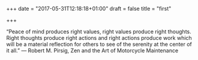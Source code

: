 +++
date = "2017-05-31T12:18:18+01:00"
draft = false
title = "first"

+++

“Peace of mind produces right values, right values produce right thoughts. Right thoughts produce right actions and right actions produce work which will be a material reflection for others to see of the serenity at the center of it all.”
― Robert M. Pirsig, Zen and the Art of Motorcycle Maintenance
